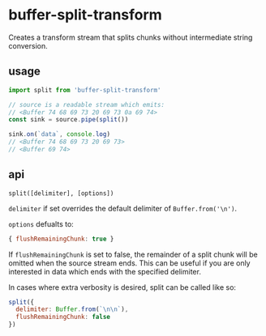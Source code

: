 # buffer-split-transform

Creates a transform stream that splits chunks without intermediate string conversion.

## usage

```javascript
import split from 'buffer-split-transform'

// source is a readable stream which emits:
// <Buffer 74 68 69 73 20 69 73 0a 69 74>
const sink = source.pipe(split())

sink.on(`data`, console.log)
// <Buffer 74 68 69 73 20 69 73>
// <Buffer 69 74>
```

## api

`split([delimiter], [options])`

`delimiter` if set overrides the default delimiter of `Buffer.from('\n')`.

`options` defualts to:

```javascript
{ flushRemainingChunk: true }
```

If `flushRemainingChunk` is set to false, the remainder of a split chunk will be omitted when the source stream ends. This can be useful if you are only interested in data which ends with the specified delimiter.

In cases where extra verbosity is desired, split can be called like so:

```javascript
split({
  delimiter: Buffer.from(`\n\n`),
  flushRemainingChunk: false
})
```
